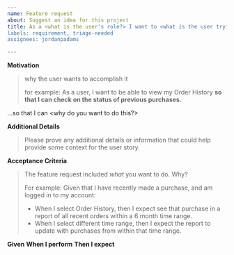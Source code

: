 ```yaml
---
name: Feature request
about: Suggest an idea for this project
title: As a <what is the user's role?> I want to <what is the user trying to accomplish?>
labels: requirement, triage-needed
assignees: jordanpadams

---
```


**Motivation**
> why the user wants to accomplish it
>
> for example: As a user, I want to be able to view my Order History **so that I can check on the status of previous purchases.**

...so that I can <why do you want to do this?>

**Additional Details**
> Please prove any additional details or information that could help provide some context for the user story.

**Acceptance Criteria**
> The feature request included _what_ you want to do. Why?
> 
> For example:
> Given that I have recently made a purchase, and am logged in to my account:
> * When I select Order History, then I expect see that purchase in a report of all recent orders within a 6 month time range.
> * When I select different time range, then I expect the report to update with purchases from within that time range.

**Given** *<a condition>*
**When I perform** *<an action>*
**Then I expect** *<the result>*
